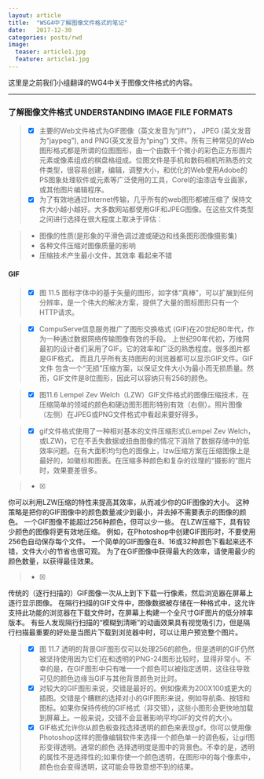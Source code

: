```yaml
---
layout: article
title:  "WSG4中了解图像文件格式的笔记"
date:   2017-12-30 
categories: posts/rwd
image:
  teaser: article1.jpg
  feature: article1.jpg
---
```

这里是之前我们小组翻译的WG4中关于图像文件格式的内容。

--------

### 了解图像文件格式 UNDERSTANDING IMAGE FILE FORMATS
> - [x] 主要的Web文件格式为GIF图像（英文发音为“jiff”）， JPEG (英文发音为“jaypeg”), and PNG(英文发音为“ping”) 文件。所有三种常见的Web图形格式都是所谓的位图图形，由一个由数千个微小的彩色正方形图片元素或像素组成的棋盘格组成。位图文件是手机和数码相机所熟悉的文件类型，很容易创建，编辑，调整大小，和优化的Web使用Adobe的PS图象处理软件或元素等广泛使用的工具，Corel的油漆店专业画家，或其他图片编辑程序。
> - [x] 为了有效地通过Internet传输，几乎所有的web图形都被压缩了
保持文件大小越小越好。大多数网站都使用GIF和JPEG图像。在这些文件类型之间进行选择在很大程度上取决于评估：


> - 图像的性质(是形象的平滑色调过渡或硬边和线条图形图像摄影集)
> - 各种文件压缩对图像质量的影响
> - 压缩技术产生最小文件，其效率 看起来不错

#### GIF
> - [x] 图 11.5 图标字体中的基于矢量的图形，如字体“真棒”，可以扩展到任何分辨率，是一个伟大的解决方案，提供了大量的图标图形只有一个HTTP请求。

> - [x] CompuServe信息服务推广了图形交换格式 (GIF)在20世纪80年代，作为一种通过数据网络传输图像有效的手段。 上世纪90年代初，万维网最初的设计者们采用了GIF。它的效率和广泛的熟悉程度。很多图片都是GIF格式， 而且几乎所有支持图形的浏览器都可以显示GIF文件。GIF文件 包含一个“无损”压缩方案，以保证文件大小为最小而无损质量。然而，GIF文件是8位图形，因此可以容纳只有256的颜色。

> - [x] 图11.6 Lempel Zev Welch（LZW）GIF文件格式的图像压缩技术，在压缩简单的领域的颜色和硬边图形图形特别有效（右侧）。照片图像（左侧）在JPEG或PNG文件格式中看起来要好得多。

> - [x] gif文件格式使用了一种相对基本的文件压缩形式(Lempel Zev Welch，或LZW)，它在不丢失数据或扭曲图像的情况下消除了数据存储中的低效率问题。在有大面积均匀色的图像上，lzw压缩方案在压缩图像上是最好的，如徽标和图表。在压缩多种颜色和复杂的纹理的“摄影的”图片时，效果要差很多。

> - [x] 
你可以利用LZW压缩的特性来提高其效率，从而减少你的GIF图像的大小。
这种策略是把你的GIF图像中的颜色数量减少到最小，并去掉不需要表示的图像的颜色。
一个GIF图像不能超过256种颜色，但可以少一些。
在LZW压缩下，具有较少颜色的图像将更有效地压缩。
例如，在Photoshop中创建GIF图形时，不要使用256色自动保存每个文件。
一个简单的GIF图像在8、16或32种颜色下看起来还不错，文件大小的节省也很可观。
为了在GIF图像中获得最大的效率，请使用最少的颜色数量，以获得最佳效果。

> - [x]
传统的（逐行扫描的）GIF图像一次从上到下下载一行像素，然后浏览器在屏幕上逐行显示图像。
在隔行扫描的GIF文件中，图像数据被存储在一种格式中，这允许支持此功能的浏览器在下载文件时，在屏幕上构建一个全尺寸GIF图片的低分辨率版本。
有些人发现隔行扫描的“模糊到清晰”的动画效果具有视觉吸引力，但是隔行扫描最重要的好处是当图片下载到浏览器中时，可以让用户预览整个图片。

> - [x] 图 11.7 透明的背景GIF图形仅可以处理256的颜色，但是透明的GIF仍然被坚持使用因为它们在和透明的PNG-24图形比较时，显得非常小。不幸的是，在GIF图形中只有唯一一个颜色可以被指定透明，这往往导致可见的颜色边缘当GIF与其他背景颜色对比时。
> - [x] 对较大的GIF图形来说，交错是最好的。例如像素为200X100或更大的插图。交错是个糟糕的选择对小的GIF图形来说，例如导航条、按钮和图标。如果你保持传统的GIF格式（非交错），这些小图形会更快地加载到屏幕上。一般来说，交错不会显著影响平均GIF的文件的大小。
> - [x] GIF格式允许你从颜色板查找选择透明的颜色来表现gif。你可以使用像Photoshop这样的图像编辑软件来选择一个颜色单一的调色板，让gif图形变得透明。通常的颜色
选择透明度是图中的背景色。不幸的是，透明的属性不是选择性的;如果你使一个颜色透明，在图形中的每个像素中，颜色也会变得透明，这可能会导致意想不到的结果。
